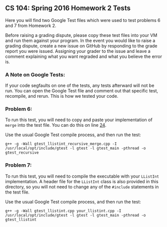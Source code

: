 ## CS 104: Spring 2016 Homework 2 Tests

Here you will find two Google Test files which were used to test problems 6 and 7 from Homework 2.

Before raising a grading dispute, please copy these test files into your VM and run them against your program. In the event you would like to raise a grading dispute, create a new issue on GitHub by responding to the grade report you were issued. Assigning your grader to the issue and leave a comment explaining what you want regraded and what you believe the error is. 

### A Note on Google Tests:

If your code segfaults on one of the tests, any tests afterward will not be run. You can open the Google Test file and comment out that specific test, recompile, and rerun. This is how we tested your code. 

### Problem 6:

To run this test, you will need to copy and paste your implementation of `merge` into the test file. You can do this on line [24](https://github.com/usc-csci104-spring2016/homework-resources/blob/master/hw2_tests/gtest_llistint_recursive_merge.cpp#L24).

Use the usual Google Test compile process, and then run the test:

```
g++ -g -Wall gtest_llistint_recursive_merge.cpp -I /usr/local/opt/include/gtest -l gtest -l gtest_main -pthread -o gtest_recursive
```

### Problem 7:

To run this test, you will need to compile the executable with your `LListInt` implementation. A header file for the `LListInt` class is also provided in this directory, so you will not need to change any of the `#include` statements in the test file. 

Use the usual Google Test compile process, and then run the test:

```
g++ -g -Wall gtest_llistint.cpp your_llistint.cpp -I /usr/local/opt/include/gtest -l gtest -l gtest_main -pthread -o gtest_llistint
```
